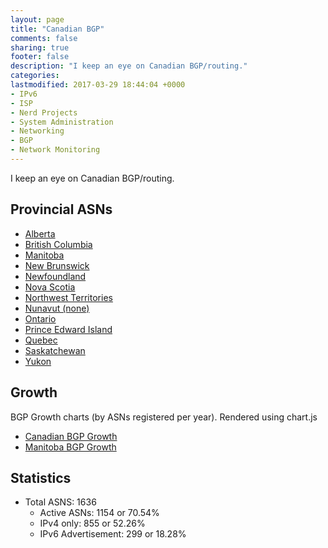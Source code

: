 ```yaml
---
layout: page
title: "Canadian BGP"
comments: false
sharing: true
footer: false
description: "I keep an eye on Canadian BGP/routing."
categories:
lastmodified: 2017-03-29 18:44:04 +0000
- IPv6
- ISP
- Nerd Projects
- System Administration
- Networking
- BGP
- Network Monitoring
---
```

I keep an eye on Canadian BGP/routing.

## Provincial ASNs

* [Alberta](/bgp/ab/)
* [British Columbia](/bgp/bc/)
* [Manitoba](/bgp/mb/)
* [New Brunswick](/bgp/nb/)
* [Newfoundland](/bgp/nl/)
* [Nova Scotia](/bgp/ns/)
* [Northwest Territories](/bgp/nt/)
* [Nunavut (none)](/bgp/nu/)
* [Ontario](/bgp/on/)
* [Prince Edward Island](/bgp/pe/)
* [Quebec](/bgp/qc/)
* [Saskatchewan](/bgp/sk/)
* [Yukon](/bgp/Yukon/)

## Growth

BGP Growth charts (by ASNs registered per year).
Rendered using chart.js

* [Canadian BGP Growth](/bgp/asns/)
* [Manitoba BGP Growth](/bgp/mb/asns/)

## Statistics

* Total ASNS: 1636
  * Active ASNs: 1154 or 70.54%
  * IPv4 only: 855 or 52.26%
  * IPv6 Advertisement: 299 or 18.28%
